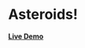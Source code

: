 # Asteroids!

**[Live Demo][live-demo]**

[live-demo]: http://appacademy-solutions.github.io/asteroids.js
